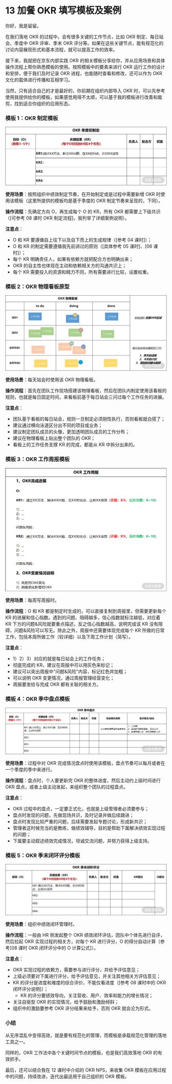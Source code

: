 # 13 加餐 OKR 填写模板及案例

你好，我是留留。

在我们落地 OKR 的过程中，会有很多关键的工作节点，比如 OKR
制定、每日站会、季度中 OKR 评审、季末 OKR
评分等。如果在这些关键节点，能有规范化的讨论内容展现形式和基本流程，就可以提高工作的效率。

接下来，我就把在京东内部实践 OKR
的相关模板分享给你，并从应用场景和具体操作流程上帮你熟悉模板的使用。按照模板中的要素来进行
OKR 运行工作的设计和安排，便于我们及时记录 OKR
进程，也能随时查看和修改，还可以作为 OKR 文化的载体进行传播和互相学习。

当然，只有适合自己的才是最好的，你前期在组织内部导入 OKR
时，可以先参考使用我提供给你的模板，如果感觉用得不太顺，可以基于我的模板进行改善和裁剪，找到适合你组织的应用形态。

### 模板 1：OKR 制定模板

![Drawing 0.png](assets/CgqCHl_HVz6AE74tAABZREKSNJY393.png)

**使用场景**：按照组织中绩效制定节奏，在开始制定或是过程中需要新增 OKR
时使用该模板（这里所提供的模板均是基于季度的 OKR
制定节奏来呈现的，下同）。

**操作流程**：先确定方向 O，再生成每个 O 的 KR，所有 OKR
都需要上下级共识（\[可参考 08 课时 OKR
制定流程\]，我列举了详细案例说明）。

**注意点**：

-   O 和 KR 要遵循自上往下以及自下而上的生成规律（\[参考 04 课时\]）；
-   O 和 KR 的制定需要遵循我先前讲过的原则（\[具体参考 05 课时\]、\[06
    课时\]）；
-   每个 KR 明确责任人，如果有依赖方就把配合方也明确出来；
-   OKR 的自主性也体现在主动和依赖相关方的沟通共识上；
-   每个 KR 需要投入的资源和精力不同，所有需要进行比较，设置权重。

### 模板 2：OKR 物理看板原型

![Drawing 1.png](assets/Ciqc1F_HV0qASM8oAAB_ZwsxnGA883.png)

**使用场景**：每天站会时使用该 OKR 物理看板。

**操作流程**：首先在团队工作现场搭建该物理看板，然后在团队内制定使用该看板的规则，也就是每日固定时间，来看板前基于每日站会三问过每个工作任务的进展。

**注意点**：

-   团队基于看板的每日站会，规则一旦制定必须刚性执行，否则看板就白搭了；
-   建议通过横向泳道区分出不同的项目或业务；
-   建议制定团队成员的头像，更加透明团队成员的工作分布；
-   建议在物理看板上贴出整个团队的 OKR；
-   看板上的工作任务支撑 KR 的完成，都是从 KR 中拆分出来的。

### 模板 3：OKR 工作周报模板

![Drawing 2.png](assets/Ciqc1F_HV1OAfuobAABSqW0ub0E809.png)

**使用场景**：每周写周报时。

**操作流程**：O 和 KR
都是制定时生成的，可以直接复制到周报里，但需要更新每个 KR
的进展和信心指数。遇到的问题、阻碍越多，信心指数就标注越低，对应着 KR
下方的问题&风险就要重点描述，反之信心指数越高，说明完成该 KR
没有阻碍，问题&风险可以写无。除此之外，周报中还需要体现完成每个 KR
所做的日常工作，包括本周所做工作（较详细）以及下周工作计划（简写）。

**注意点**：

-   1）2）3）对应的就是每日站会上的工作任务；
-   彻底完成的 KR，建议在周报中可以用灰色来标记；
-   建议可以突出周报中"问题&风险"内容，标记红色并加粗；
-   可以说明 OKR 变更情况，通过周报管理经营变化；
-   周报要发给与完成 OKR 都有关联的相关方。

### 模板 4：OKR 季中盘点模板

![Drawing 3.png](assets/CgqCHl_HV1yADnmRAABryUxGza8525.png)

**使用场景**：过程中对 OKR
完成情况盘点时使用该模板，盘点节奏可以每月或者在一个季度的季中来进行。

**操作流程**：盘点时，个人要更新完 OKR
的整体进度，然后主动约上级时间进行 OKR
盘点，或者上级主动发起，来组织整个团队的过程盘点。

**注意点**：

-   OKR 过程中的盘点，一定要正式化，也就是上级管理者必须要参与；
-   盘点时发现的问题，先做现场共识，及时记录并做后续跟进；
-   盘点时发现比较严重的问题，后续需要发起专题讨论，形成新共识；
-   管理者这时候充当的是教练，做绩效辅导，目的是帮助下属解决绩效实现过程的问题；
-   下属要主动叙述绩效完成情况，坦诚交流问题，并努力获得上级支持。

### 模板 5：OKR 季末闭环评分模板

![Drawing 4.png](assets/Ciqc1F_HV2SAR-cKAABXaMKPNfE009.png)

**使用场景**：组织中绩效闭环管理时。

**操作流程**：一般由 HR 侧发起整个 OKR
绩效闭环评估，团队中个体先进行自评，然后拉起 OKR
实现过程的相关方，对每个 KR 进行评分，O 的得分自动计算（参考\[08 课时
OKR 闭环评分中的 O 计算公式\]）。

**注意点**：

-   OKR 实现过程的依赖方，需要参与进行评分，并给予评估意见；
-   上级必须要对下属进行评分，给予评估意见，并关注其他相关方评估意见；
-   KR 的评分是进度和难度的综合评价，不能仅看进度（\[参考 08 课时中的
    OKR 闭环评分说明\]）；
    -   KR 的评分要绩效导向，关注营收、用户、效率和能力的增长情况；
-   关注自驱型 OKR 的实现情况，给予鼓励和激励倾斜；
-   组织中的激励要参考 OKR 评分结果来给予，否则 OKR 就会沦为形式。

### 小结

从无序混乱中变得高效，就是要有规范化的管理，而模板是承载规范化管理的落地工具之一。

同样的，OKR 工作法中各个关键时间节点的模板，也是我们高效落地 OKR
的有效抓手。

最后，还可以结合我在 12 课时中介绍的 OKR NPS，来收集 OKR
模板在应用过程中的问题，持续改进，迭代出最适用于自己组织的 OKR 模板。

